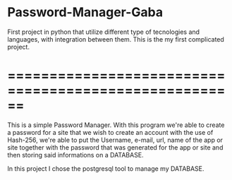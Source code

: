 # Password-Manager-Gaba
First project in python that utilize different type of tecnologies and languages, with integration between them. This is the my first complicated project.
# ======================================================
This is a simple Password Manager. With this program we're able to create a password for a site that we wish to create an account with the use of Hash-256, we're able to put the Username, e-mail, url, name of the app or site together with the password that was generated for the app or site and then storing said informations on a DATABASE.

In this project I chose the postgresql tool to manage my DATABASE.


